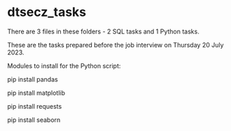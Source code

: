 # dtsecz_tasks
There are 3 files in these folders - 2 SQL tasks and 1 Python tasks.

These are the tasks prepared before the job interview on Thursday 20 July 2023.



Modules to install for the Python script:

pip install pandas 

pip install matplotlib 

pip install requests 

pip install seaborn 
